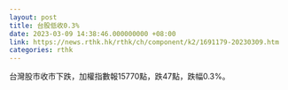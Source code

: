 ```yaml
---
layout: post
title: 台股低收0.3%
date: 2023-03-09 14:38:46.000000000 +08:00
link: https://news.rthk.hk/rthk/ch/component/k2/1691179-20230309.htm
categories: rthk
---
```


台灣股市收市下跌，加權指數報15770點，跌47點，跌幅0.3%。
